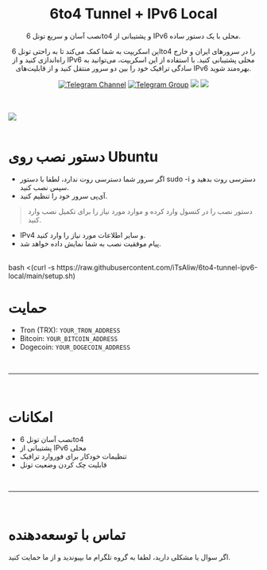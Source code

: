 

<h1 align="center">6to4 Tunnel + IPv6 Local</h1>

<p align="center">
نصب آسان و سریع تونل 6to4 و پشتیبانی از IPv6 محلی با یک دستور ساده.
</p>

<p align="center">
این اسکریپت به شما کمک می‌کند تا به راحتی تونل 6to4 را در سرورهای ایران و خارج راه‌اندازی کنید و از IPv6 محلی پشتیبانی کنید. با استفاده از این اسکریپت، می‌توانید به سادگی ترافیک خود را بین دو سرور منتقل کنید و از قابلیت‌های IPv6 بهره‌مند شوید.
</p>

<div align=center>

[![Telegram Channel](https://img.shields.io/endpoint?label=Channel&style=flat-square&url=https%3A%2F%2Ftg.sumanjay.workers.dev%2FiTsAliw&color=blue)](https://telegram.dog/iTsAliw)
[![Telegram Group](https://img.shields.io/endpoint?color=neon&label=Support%20Group&style=flat-square&url=https%3A%2F%2Ftg.sumanjay.workers.dev%2FiTsAliwGroup)](https://telegram.dog/iTsAliwGroup)
<img src="https://img.shields.io/github/license/iTsAliw/6to4-tunnel-ipv6-local?style=flat-square" />
<img src="https://img.shields.io/github/v/release/iTsAliw/6to4-tunnel-ipv6-local.svg" />
</div>

<br>
<br>
    <a align="center">
        <img src="https://github.com/iTsAliw/6to4-tunnel-ipv6-local/assets/27927279/f6635ea5-ab26-4c64-a7b8-952203f79763" />
    </a>     
<br>
<br>

# دستور نصب روی Ubuntu

- اگر سرور شما دسترسی روت ندارد، لطفا با دستور sudo -i دسترسی روت بدهید و سپس نصب کنید.
- آی‌پی سرور خود را تنظیم کنید.
> دستور نصب را در کنسول وارد کرده و موارد مورد نیاز را برای تکمیل نصب وارد کنید.
- IPv4 و سایر اطلاعات مورد نیاز را وارد کنید.
- پیام موفقیت نصب به شما نمایش داده خواهد شد.

<br>
bash <(curl -s https://raw.githubusercontent.com/iTsAliw/6to4-tunnel-ipv6-local/main/setup.sh)
<br>


# حمایت

- Tron (TRX): `YOUR_TRON_ADDRESS`
- Bitcoin: `YOUR_BITCOIN_ADDRESS`
- Dogecoin: `YOUR_DOGECOIN_ADDRESS`

<br>
<hr>
<br>

# امکانات

- نصب آسان تونل 6to4
- پشتیبانی از IPv6 محلی
- تنظیمات خودکار برای فوروارد ترافیک
- قابلیت چک کردن وضعیت تونل

<br>
<hr>
<br>

# تماس با توسعه‌دهنده

اگر سوال یا مشکلی دارید، لطفا به گروه تلگرام ما بپیوندید و از ما حمایت کنید.





